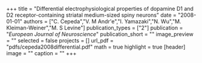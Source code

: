 +++
title = "Differential electrophysiological properties of dopamine D1 and D2 receptor-containing striatal medium-sized spiny neurons"
date = "2008-01-01"
authors = ["C. Cepeda","V. M Andr'e","I. Yamazaki","N. Wu","M. Kleiman-Weiner","M. S Levine"]
publication_types = ["2"]
publication = "_European Journal of Neuroscience_"
publication_short = ""
image_preview = ""
selected = false
projects = []
url_pdf = "pdfs/cepeda2008differential.pdf"
math = true
highlight = true
[header]
image = ""
caption = ""
+++

